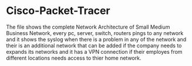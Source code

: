 # Cisco-Packet-Tracer
The file shows the complete Network Architecture of Small Medium Business Network, every pc, server, switch, routers pings to any network and it shows the syslog when there is a problem in any of the network and their is an additional network that can be added if the company needs to expands its networks and it has a VPN connection if their employes from different locations needs access to thier home network.
